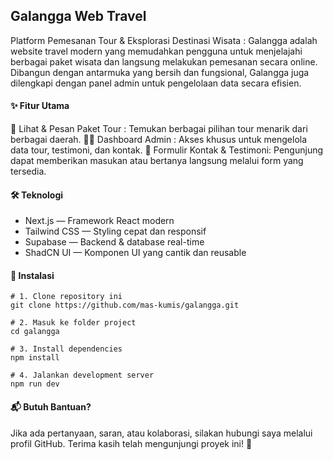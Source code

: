 ## Galangga Web Travel
Platform Pemesanan Tour & Eksplorasi Destinasi Wisata : 
Galangga adalah website travel modern yang memudahkan pengguna untuk menjelajahi berbagai paket wisata dan langsung melakukan pemesanan secara online. Dibangun dengan antarmuka yang bersih dan fungsional, Galangga juga dilengkapi dengan panel admin untuk pengelolaan data secara efisien.

#### ✨ Fitur Utama
🔎 Lihat & Pesan Paket Tour : Temukan berbagai pilihan tour menarik dari berbagai daerah.
🧑‍💼 Dashboard Admin : Akses khusus untuk mengelola data tour, testimoni, dan kontak.
📩 Formulir Kontak & Testimoni: Pengunjung dapat memberikan masukan atau bertanya langsung melalui form yang tersedia.

#### 🛠️ Teknologi
- Next.js — Framework React modern
- Tailwind CSS — Styling cepat dan responsif
- Supabase — Backend & database real-time
- ShadCN UI — Komponen UI yang cantik dan reusable

#### 🚀 Instalasi
````
# 1. Clone repository ini
git clone https://github.com/mas-kumis/galangga.git

# 2. Masuk ke folder project
cd galangga

# 3. Install dependencies
npm install

# 4. Jalankan development server
npm run dev
````

#### 📬 Butuh Bantuan?
Jika ada pertanyaan, saran, atau kolaborasi, silakan hubungi saya melalui profil GitHub.
Terima kasih telah mengunjungi proyek ini! 🙌
